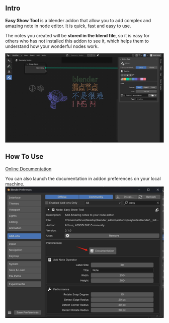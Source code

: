## Intro

**Easy Show Tool** is a blender addon that allow you to add complex and amazing note in node editor. It is quick, fast
and easy to use.

The notes you created will be **stored in the blend file**, so it is easy for others who has not installed
this addon to see it, which helps them to understand how your wonderful nodes work.

![](docs/statics/images/all.jpg)

## How To Use

[Online Documentation](https://atticus-lv.github.io/EasyShowTool/)

You can also launch the documentation in addon preferences on your local machine.
![](docs/statics/images/launch_docs.jpg)




